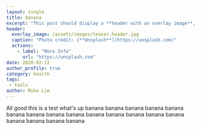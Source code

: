 ```yaml
---
layout: single
title: banana
excerpt: "This post should display a **header with an overlay image**, if the theme supports it."
header:
  overlay_image: /assets/images/teaser.header.jpg
  caption: "Photo credit: [**Unsplash**](https://unsplash.com)"
  actions:
    - label: "More Info"
      url: "https://unsplash.com"
date: 2020-02-12
author_profile: true
category: health
tags:
 - tools
author: Mike Lim
---
```


All good
this is a test
what's up banana banana banana banana banana banana banana banana banana banana banana banana banana banana banana banana banana banana
